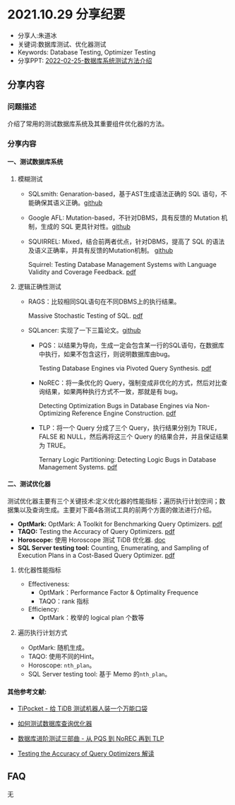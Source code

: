 # 2021.10.29 分享纪要

- 分享人:朱道冰
- 关键词:数据库测试、优化器测试
- Keywords: Database Testing, Optimizer Testing
- 分享PPT: [2022-02-25-数据库系统测试方法介绍](./slides/2022-02-25-数据库系统测试方法介绍.pdf)

## 分享内容

### 问题描述

介绍了常用的测试数据库系统及其重要组件优化器的方法。

### 分享内容

#### 一、测试数据库系统

1. 模糊测试

   - SQLsmith: Genaration-based，基于AST生成语法正确的 SQL 语句，不能确保其语义正确。[github](https://github.com/anse1/sqlsmith)

   - Google AFL: Mutation-based，不针对DBMS，具有反馈的 Mutation 机制，生成的 SQL 更具针对性。[github](https://github.com/google/AFL)

   - SQUIRREL: Mixed，结合前两者优点，针对DBMS，提高了 SQL 的语法及语义正确率，并具有反馈的Mutation机制。 [github](https://github.com/s3team/Squirrel)

     Squirrel: Testing Database Management Systems with Language Validity and Coverage Feedback. [pdf](https://arxiv.org/ftp/arxiv/papers/2006/2006.02398.pdf)

2. 逻辑正确性测试

   - RAGS：比较相同SQL语句在不同DBMS上的执行结果。

     Massive Stochastic Testing of SQL. [pdf](https://www.vldb.org/conf/1998/p618.pdf)

   - SQLancer: 实现了一下三篇论文。[github](https://github.com/sqlancer/sqlancer)

     - PQS：以结果为导向，生成一定会包含某一行的SQL语句，在数据库中执行，如果不包含这行，则说明数据库由bug。

       Testing Database Engines via Pivoted Query Synthesis. [pdf](https://www.usenix.org/system/files/osdi20-rigger.pdf)

     - NoREC：将一条优化的 Query，强制变成非优化的方式，然后对比查询结果，如果两种执行方式不一致，那就是有 bug。

       Detecting Optimization Bugs in Database Engines via Non-Optimizing Reference Engine Construction. [pdf](https://arxiv.org/pdf/2007.08292.pdf)

     - TLP：将一个 Query 分成了三个 Query，执行结果分别为 TRUE，FALSE 和 NULL，然后再将这三个 Query 的结果合并，并且保证结果为 TRUE。

       Ternary Logic Partitioning: Detecting Logic Bugs in Database Management Systems. [pdf](https://www.manuelrigger.at/preprints/TLP.pdf)


#### 二、测试优化器

测试优化器主要有三个关键技术:定义优化器的性能指标；遍历执行计划空间；数据集以及查询生成。主要对下面4各测试工具的前两个方面的做法进行介绍。

* **OptMark:** OptMark: A Toolkit for Benchmarking Query Optimizers. [pdf](https://arxiv.org/pdf/1608.02611.pdf)
* **TAQO:** Testing the Accuracy of Query Optimizers. [pdf](https://databasescience.files.wordpress.com/2013/01/taqo.pdf)
* **Horoscope:** 使用 Horoscope 测试 TiDB 优化器. [doc](https://pingcap.com/zh/blog/use-horoscope-to-test-tidb-optimizer)
* **SQL Server testing tool:** Counting, Enumerating, and Sampling of Execution Plans in a Cost-Based Query Optimizer. [pdf](https://sigmodrecord.org/publications/sigmodRecord/0006/pdfs/Counting,%20Enumerating,%20and%20Sampling%20of%20Execution%20Plans%20in%20a%20Cost-Based%20Query%20Optimizer.pdf)

1. 优化器性能指标

   - Effectiveness:
     - OptMark：Performance Factor & Optimality Frequence
     - TAQO：rank 指标
   - Efficiency: 
     - OptMark：枚举的 logical plan 个数等

2. 遍历执行计划方式

   - OptMark: 随机生成。
   - TAQO: 使用不同的Hint。
   - Horoscope: `nth_plan`。
   - SQL Server testing tool:  基于 Memo 的`nth_plan`。


#### 其他参考文献:

* [TiPocket - 给 TiDB 测试机器人装一个万能口袋](https://zhuanlan.zhihu.com/p/158795484)

* [如何测试数据库查询优化器](https://zhuanlan.zhihu.com/p/142982206)
* [数据库进阶测试三部曲 - 从 PQS 到 NoREC 再到 TLP](https://zhuanlan.zhihu.com/p/144725800)
* [Testing the Accuracy of Query Optimizers 解读](https://zhuanlan.zhihu.com/p/365621518)

## FAQ

无

